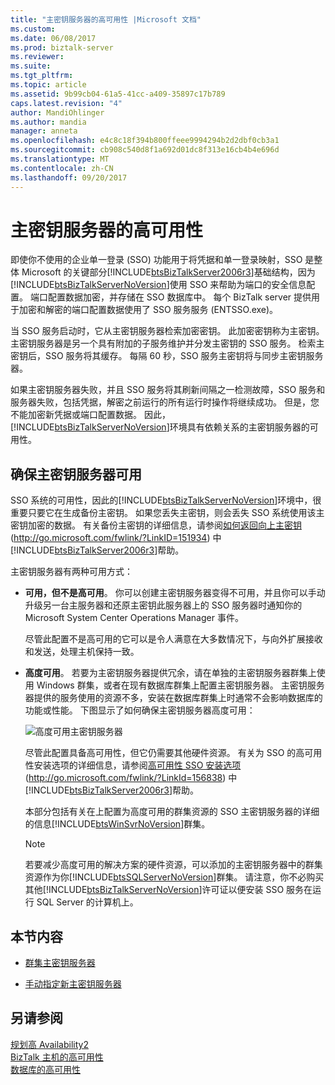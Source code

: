 ```yaml
---
title: "主密钥服务器的高可用性 |Microsoft 文档"
ms.custom: 
ms.date: 06/08/2017
ms.prod: biztalk-server
ms.reviewer: 
ms.suite: 
ms.tgt_pltfrm: 
ms.topic: article
ms.assetid: 9b99cb04-61a5-41cc-a409-35897c17b789
caps.latest.revision: "4"
author: MandiOhlinger
ms.author: mandia
manager: anneta
ms.openlocfilehash: e4c8c18f394b800ffeee9994294b2d2dbf0cb3a1
ms.sourcegitcommit: cb908c540d8f1a692d01dc8f313e16cb4b4e696d
ms.translationtype: MT
ms.contentlocale: zh-CN
ms.lasthandoff: 09/20/2017
---
```

# <a name="high-availability-for-the-master-secret-server"></a>主密钥服务器的高可用性
即使你不使用的企业单一登录 (SSO) 功能用于将凭据和单一登录映射，SSO 是整体 Microsoft 的关键部分[!INCLUDE[btsBizTalkServer2006r3](../includes/btsbiztalkserver2006r3-md.md)]基础结构，因为[!INCLUDE[btsBizTalkServerNoVersion](../includes/btsbiztalkservernoversion-md.md)]使用 SSO 来帮助为端口的安全信息配置。 端口配置数据加密，并存储在 SSO 数据库中。 每个 BizTalk server 提供用于加密和解密的端口配置数据使用了 SSO 服务服务 (ENTSSO.exe)。  
  
 当 SSO 服务启动时，它从主密钥服务器检索加密密钥。 此加密密钥称为主密钥。 主密钥服务器是另一个具有附加的子服务维护并分发主密钥的 SSO 服务。 检索主密钥后，SSO 服务将其缓存。 每隔 60 秒，SSO 服务主密钥将与同步主密钥服务器。  
  
 如果主密钥服务器失败，并且 SSO 服务将其刷新间隔之一检测故障，SSO 服务和服务器失败，包括凭据，解密之前运行的所有运行时操作将继续成功。 但是，您不能加密新凭据或端口配置数据。 因此，[!INCLUDE[btsBizTalkServerNoVersion](../includes/btsbiztalkservernoversion-md.md)]环境具有依赖关系的主密钥服务器的可用性。  
  
## <a name="making-the-master-secret-server-available"></a>确保主密钥服务器可用  
 SSO 系统的可用性，因此的[!INCLUDE[btsBizTalkServerNoVersion](../includes/btsbiztalkservernoversion-md.md)]环境中，很重要只要它在生成备份主密钥。 如果您丢失主密钥，则会丢失 SSO 系统使用该主密钥加密的数据。 有关备份主密钥的详细信息，请参阅[如何返回向上主密钥](http://go.microsoft.com/fwlink/?LinkID=151934)(http://go.microsoft.com/fwlink/?LinkID=151934) 中[!INCLUDE[btsBizTalkServer2006r3](../includes/btsbiztalkserver2006r3-md.md)]帮助。  
  
 主密钥服务器有两种可用方式：  
  
-   **可用，但不是高可用**。 你可以创建主密钥服务器变得不可用，并且你可以手动升级另一台主服务器和还原主密钥此服务器上的 SSO 服务器时通知你的 Microsoft System Center Operations Manager 事件。  
  
     尽管此配置不是高可用的它可以是令人满意在大多数情况下，与向外扩展接收和发送，处理主机保持一致。  
  
-   **高度可用**。 若要为主密钥服务器提供冗余，请在单独的主密钥服务器群集上使用 Windows 群集，或者在现有数据库群集上配置主密钥服务器。 主密钥服务器提供的服务使用的资源不多，安装在数据库群集上时通常不会影响数据库的功能或性能。 下图显示了如何确保主密钥服务器高度可用：  
  
     ![高度可用主密钥服务器](../core/media/tdi-highava-msscluster.gif "TDI_HighAva_MSSCluster")  
  
     尽管此配置具备高可用性，但它仍需要其他硬件资源。 有关为 SSO 的高可用性安装选项的详细信息，请参阅[高可用性 SSO 安装选项](http://go.microsoft.com/fwlink/?LinkId=156838)(http://go.microsoft.com/fwlink/?LinkId=156838) 中[!INCLUDE[btsBizTalkServer2006r3](../includes/btsbiztalkserver2006r3-md.md)]帮助。  
  
     本部分包括有关在上配置为高度可用的群集资源的 SSO 主密钥服务器的详细的信息[!INCLUDE[btsWinSvrNoVersion](../includes/btswinsvrnoversion-md.md)]群集。  
  
    > [!NOTE]  
    >  若要减少高度可用的解决方案的硬件资源，可以添加的主密钥服务器中的群集资源作为你[!INCLUDE[btsSQLServerNoVersion](../includes/btssqlservernoversion-md.md)]群集。 请注意，你不必购买其他[!INCLUDE[btsBizTalkServerNoVersion](../includes/btsbiztalkservernoversion-md.md)]许可证以便安装 SSO 服务在运行 SQL Server 的计算机上。  
  
## <a name="in-this-section"></a>本节内容  
  
-   [群集主密钥服务器](../technical-guides/clustering-the-master-secret-server.md)  
  
-   [手动指定新主密钥服务器](../technical-guides/designating-a-new-master-secret-server-manually.md)  
  
## <a name="see-also"></a>另请参阅  
 [规划高 Availability2](../technical-guides/planning-for-high-availability2.md)   
 [BizTalk 主机的高可用性](../technical-guides/high-availability-for-biztalk-hosts.md)   
 [数据库的高可用性](../technical-guides/high-availability-for-databases.md)